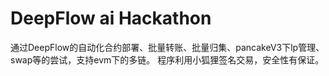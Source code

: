# DeepFlow ai Hackathon
通过DeepFlow的自动化合约部署、批量转账、批量归集、pancakeV3下lp管理、swap等的尝试，支持evm下的多链。
程序利用小狐狸签名交易，安全性有保证。
